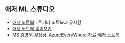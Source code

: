 ## 애저 ML 스튜디오
- [애저 노트북](https://notebooks.azure.com/) : 주피터 노트북과 유사함  
- [애저 노트북 읽어보기](https://github.com/Microsoft/AzureNotebooks/wiki/Azure-Notebooks-at-Microsoft-Connect()-2018)
- [MS 김영욱 부장님, AzureEveryWhere 자료;애저 노트북](https://notebooks.azure.com/youngwook/projects/azureeverywhere)  

